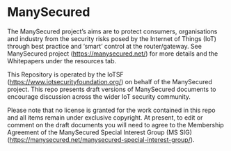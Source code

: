 # ManySecured
The ManySecured project’s aims are to protect consumers, organisations and industry from the security risks posed by the Internet of Things (IoT) through best practice and ‘smart’ control at the router/gateway. See ManySecured project (https://manysecured.net/) for more details and the Whitepapers under the resources tab.

This Repository is operated by the IoTSF (https://www.iotsecurityfoundation.org/) on behalf of the ManySecured project. This repo presents draft versions of ManySecured documents to encourage discussion across the wider IoT security community.

Please note that no license is granted for the work contained in this repo and all items remain under exclusive copyright. At present, to edit or comment on the draft documents you will need to agree to the Membership Agreement of the ManySecured Special Interest Group (MS SIG) (https://manysecured.net/manysecured-special-interest-group/).
